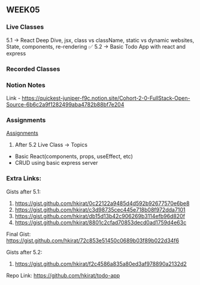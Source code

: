 ## WEEK05

### Live Classes
5.1 -> React Deep Dive, jsx, class vs className, static vs dynamic websites, State, components, re-rendering ✅
5.2 -> Basic Todo App with react and express


### Recorded Classes


### Notion Notes
Link - https://quickest-juniper-f9c.notion.site/Cohort-2-0-FullStack-Open-Source-6b6c2a9f1282499aba4782b88bf7e204


### Assignments
[Assignments](https://github.com/100xdevs-cohort-2/assignments)
1. After 5.2 Live Class -> 
Topics 
- Basic React(components, props, useEffect, etc)
- CRUD using basic express server


### Extra Links:

Gists after 5.1:
1. https://gist.github.com/hkirat/0c22122a9485d4d592b92677570e6be8
2. https://gist.github.com/hkirat/c3d98735cec445e718b08f972dda7101
3. https://gist.github.com/hkirat/db15d13b42c906269b3114efb96d820f
4. https://gist.github.com/hkirat/8801c2cfad70853decd0ad1759d4e63c

Final Gist: https://gist.github.com/hkirat/72c853e51450c0689b03f89b022d34f6


Gists after 5.2: 
1. https://gist.github.com/hkirat/f2c4586a835a80ed3af978890a2132d2

Repo Link: https://github.com/hkirat/todo-app

